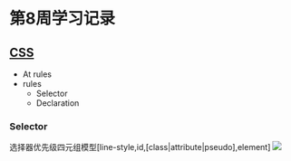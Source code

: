 # 第8周学习记录

## [CSS](https://www.processon.com/view/link/5eccafdd1e08530a9b1f1d3d)
- At rules
- rules
  + Selector
  + Declaration
  
### Selector
选择器优先级四元组模型[line-style,id,[class|attribute|pseudo],element]
![](https://specifishity.com/specifishity.png)